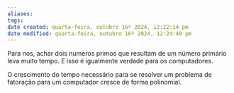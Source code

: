 ```yaml
---
aliases: 
tags: 
date created: quarta-feira, outubro 16º 2024, 12:22:14 pm
date modified: quarta-feira, outubro 16º 2024, 12:24:40 pm
---
```

Para nos, achar dois numeros primos que resultam de um número primário leva muito tempo. E isso é igualmente verdade para os computadores.

O crescimento do tempo necessário para se resolver um problema de fatoração para um computador cresce de forma polinomial.